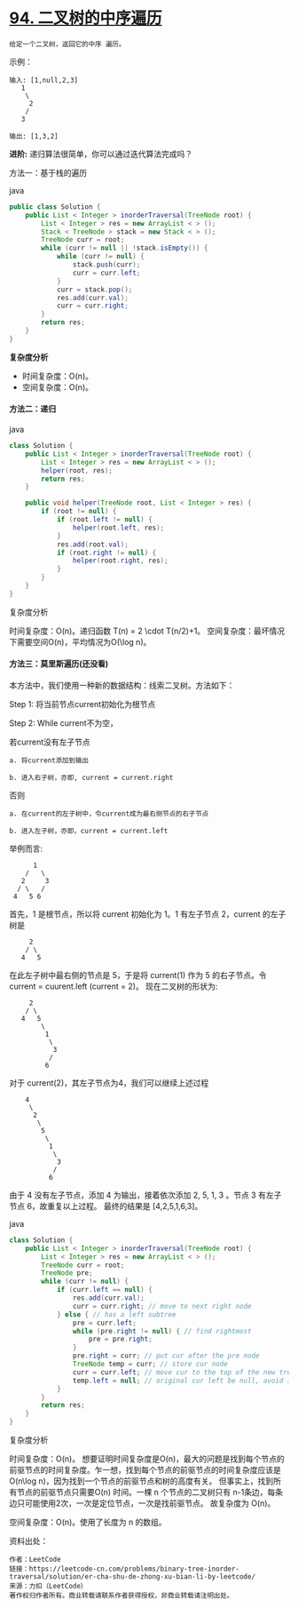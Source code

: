 # [94. 二叉树的中序遍历](https://leetcode-cn.com/problems/binary-tree-inorder-traversal/)

```
给定一个二叉树，返回它的中序 遍历。
```

示例：

```
输入: [1,null,2,3]
   1
    \
     2
    /
   3

输出: [1,3,2]
```

**进阶:** 递归算法很简单，你可以通过迭代算法完成吗？

方法一：基于栈的遍历

java

```java
public class Solution {
    public List < Integer > inorderTraversal(TreeNode root) {
        List < Integer > res = new ArrayList < > ();
        Stack < TreeNode > stack = new Stack < > ();
        TreeNode curr = root;
        while (curr != null || !stack.isEmpty()) {
            while (curr != null) {
                stack.push(curr);
                curr = curr.left;
            }
            curr = stack.pop();
            res.add(curr.val);
            curr = curr.right;
        }
        return res;
    }
}
```

**复杂度分析**

- 时间复杂度：O(n)。
- 空间复杂度：O(n)。

#### 方法二：递归

java

```java
class Solution {
    public List < Integer > inorderTraversal(TreeNode root) {
        List < Integer > res = new ArrayList < > ();
        helper(root, res);
        return res;
    }

    public void helper(TreeNode root, List < Integer > res) {
        if (root != null) {
            if (root.left != null) {
                helper(root.left, res);
            }
            res.add(root.val);
            if (root.right != null) {
                helper(root.right, res);
            }
        }
    }
}
```

复杂度分析

时间复杂度：O(n)。递归函数 T(n) = 2 \cdot T(n/2)+1。
空间复杂度：最坏情况下需要空间O(n)，平均情况为O(\log n)。

#### 方法三：莫里斯遍历(还没看)

本方法中，我们使用一种新的数据结构：线索二叉树。方法如下：

Step 1: 将当前节点current初始化为根节点

Step 2: While current不为空，

若current没有左子节点

    a. 将current添加到输出
    
    b. 进入右子树，亦即, current = current.right

否则

    a. 在current的左子树中，令current成为最右侧节点的右子节点
    
    b. 进入左子树，亦即，current = current.left
举例而言:


          1
        /   \
       2     3
      / \   /
     4   5 6

首先，1 是根节点，所以将 current 初始化为 1。1 有左子节点 2，current 的左子树是

         2
        / \
       4   5
在此左子树中最右侧的节点是 5，于是将 current(1) 作为 5 的右子节点。令 current = cuurent.left (current = 2)。
现在二叉树的形状为:

         2
        / \
       4   5
            \
             1
              \
               3
              /
             6
对于 current(2)，其左子节点为4，我们可以继续上述过程

        4
         \
          2
           \
            5
             \
              1
               \
                3
               /
              6
由于 4 没有左子节点，添加 4 为输出，接着依次添加 2, 5, 1, 3 。节点 3 有左子节点 6，故重复以上过程。
最终的结果是 [4,2,5,1,6,3]。

java

```java
class Solution {
    public List < Integer > inorderTraversal(TreeNode root) {
        List < Integer > res = new ArrayList < > ();
        TreeNode curr = root;
        TreeNode pre;
        while (curr != null) {
            if (curr.left == null) {
                res.add(curr.val);
                curr = curr.right; // move to next right node
            } else { // has a left subtree
                pre = curr.left;
                while (pre.right != null) { // find rightmost
                    pre = pre.right;
                }
                pre.right = curr; // put cur after the pre node
                TreeNode temp = curr; // store cur node
                curr = curr.left; // move cur to the top of the new tree
                temp.left = null; // original cur left be null, avoid infinite loops
            }
        }
        return res;
    }
}
```

复杂度分析

时间复杂度：O(n)。 想要证明时间复杂度是O(n)，最大的问题是找到每个节点的前驱节点的时间复杂度。乍一想，找到每个节点的前驱节点的时间复杂度应该是 O(n\log n)，因为找到一个节点的前驱节点和树的高度有关。
但事实上，找到所有节点的前驱节点只需要O(n) 时间。一棵 n 个节点的二叉树只有 n-1条边，每条边只可能使用2次，一次是定位节点，一次是找前驱节点。
故复杂度为 O(n)。

空间复杂度：O(n)。使用了长度为 n 的数组。

资料出处：

```
作者：LeetCode
链接：https://leetcode-cn.com/problems/binary-tree-inorder-traversal/solution/er-cha-shu-de-zhong-xu-bian-li-by-leetcode/
来源：力扣（LeetCode）
著作权归作者所有。商业转载请联系作者获得授权，非商业转载请注明出处。
```

